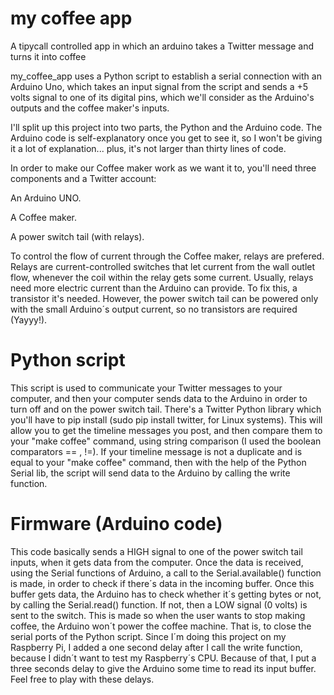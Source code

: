 my coffee app
=============

A tipycall controlled app in which an arduino takes a Twitter message and turns it into coffee 

my_coffee_app uses a Python script to establish a serial connection with an Arduino Uno, which takes an input signal from the script and sends a +5 volts signal to one of its digital pins, which we'll consider as the Arduino's outputs and the coffee maker's inputs.

I'll split up this project into two parts, the Python and the Arduino code. The Arduino code is self-explanatory once you get to see it, so I won't be giving it a lot of explanation... plus, it's not larger than thirty lines of code. 

In order to make our Coffee maker work as we want it to, you'll need three components and a Twitter account:

An Arduino UNO.

A Coffee maker.

A power switch tail (with relays).


To control the flow of current through the Coffee maker, relays are prefered. Relays are current-controlled switches that let current from the wall outlet flow, whenever the coil within the relay gets some current. Usually, relays need more electric current than the Arduino can provide. To fix this, a transistor it's needed. However, the power switch tail can be powered only with the small Arduino´s output current, so no transistors are required (Yayyy!). 

Python script
=============


This script is used to communicate your Twitter messages to your computer, and then your computer sends data to the Arduino in order to turn off and on the power switch tail. There's a Twitter Python library which you'll have to pip install (sudo pip install twitter, for Linux systems). This will allow you to get the timeline messages you post, and then compare them to your "make coffee" command, using string comparison (I used the boolean comparators == , !=). If your timeline message is not a duplicate and is equal to your "make coffee" command, then with the help of the Python Serial lib, the script will send data to the Arduino by calling the write function.

Firmware (Arduino code)
=============

This code basically sends a HIGH signal to one of the power switch tail inputs, when it gets data from the computer. Once the data is received, using the Serial functions of Arduino, a call to the Serial.available() function is made, in order to check if there´s data in the incoming buffer. Once this buffer gets data, the Arduino has to check whether it´s getting bytes or not, by calling the Serial.read() function. If not, then a LOW signal (0 volts) is sent to the switch. This is made so when the user wants to stop making coffee, the Arduino won´t power the coffee machine. That is, to close the serial ports of the Python script. Since I´m doing this project on my Raspberry Pi, I added a one second delay after I call the write function, because I didn´t want to test my Raspberry´s CPU. Because of that, I put a three seconds delay to give the Arduino some time to read its input buffer. Feel free to play with these delays.   

